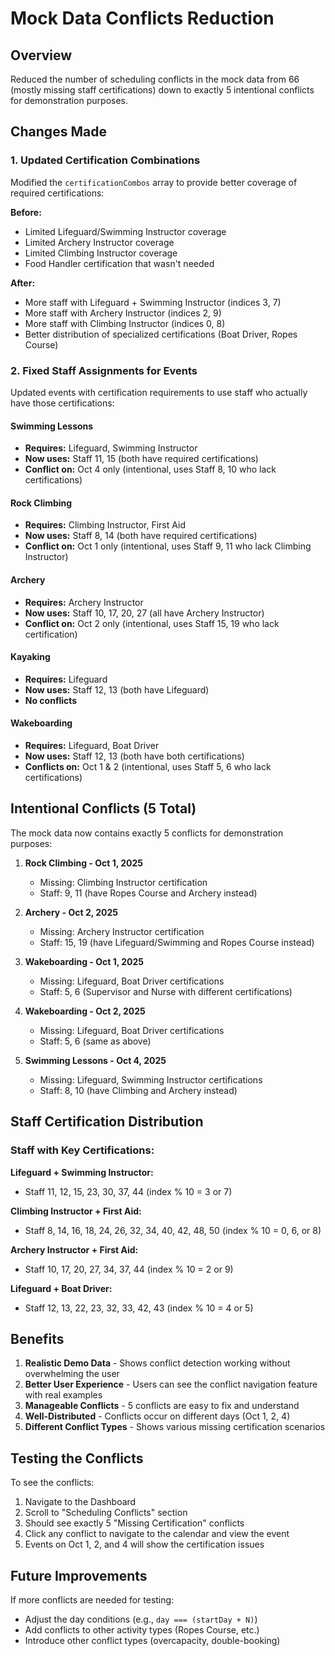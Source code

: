 # Mock Data Conflicts Reduction

## Overview
Reduced the number of scheduling conflicts in the mock data from 66 (mostly missing staff certifications) down to exactly 5 intentional conflicts for demonstration purposes.

## Changes Made

### 1. Updated Certification Combinations
Modified the `certificationCombos` array to provide better coverage of required certifications:

**Before:**
- Limited Lifeguard/Swimming Instructor coverage
- Limited Archery Instructor coverage  
- Limited Climbing Instructor coverage
- Food Handler certification that wasn't needed

**After:**
- More staff with Lifeguard + Swimming Instructor (indices 3, 7)
- More staff with Archery Instructor (indices 2, 9)
- More staff with Climbing Instructor (indices 0, 8)
- Better distribution of specialized certifications (Boat Driver, Ropes Course)

### 2. Fixed Staff Assignments for Events

Updated events with certification requirements to use staff who actually have those certifications:

#### Swimming Lessons
- **Requires:** Lifeguard, Swimming Instructor
- **Now uses:** Staff 11, 15 (both have required certifications)
- **Conflict on:** Oct 4 only (intentional, uses Staff 8, 10 who lack certifications)

#### Rock Climbing
- **Requires:** Climbing Instructor, First Aid
- **Now uses:** Staff 8, 14 (both have required certifications)
- **Conflict on:** Oct 1 only (intentional, uses Staff 9, 11 who lack Climbing Instructor)

#### Archery
- **Requires:** Archery Instructor
- **Now uses:** Staff 10, 17, 20, 27 (all have Archery Instructor)
- **Conflict on:** Oct 2 only (intentional, uses Staff 15, 19 who lack certification)

#### Kayaking
- **Requires:** Lifeguard
- **Now uses:** Staff 12, 13 (both have Lifeguard)
- **No conflicts**

#### Wakeboarding
- **Requires:** Lifeguard, Boat Driver
- **Now uses:** Staff 12, 13 (both have both certifications)
- **Conflicts on:** Oct 1 & 2 (intentional, uses Staff 5, 6 who lack certifications)

## Intentional Conflicts (5 Total)

The mock data now contains exactly 5 conflicts for demonstration purposes:

1. **Rock Climbing - Oct 1, 2025**
   - Missing: Climbing Instructor certification
   - Staff: 9, 11 (have Ropes Course and Archery instead)

2. **Archery - Oct 2, 2025**
   - Missing: Archery Instructor certification
   - Staff: 15, 19 (have Lifeguard/Swimming and Ropes Course instead)

3. **Wakeboarding - Oct 1, 2025**
   - Missing: Lifeguard, Boat Driver certifications
   - Staff: 5, 6 (Supervisor and Nurse with different certifications)

4. **Wakeboarding - Oct 2, 2025**
   - Missing: Lifeguard, Boat Driver certifications
   - Staff: 5, 6 (same as above)

5. **Swimming Lessons - Oct 4, 2025**
   - Missing: Lifeguard, Swimming Instructor certifications
   - Staff: 8, 10 (have Climbing and Archery instead)

## Staff Certification Distribution

### Staff with Key Certifications:

**Lifeguard + Swimming Instructor:**
- Staff 11, 12, 15, 23, 30, 37, 44 (index % 10 = 3 or 7)

**Climbing Instructor + First Aid:**
- Staff 8, 14, 16, 18, 24, 26, 32, 34, 40, 42, 48, 50 (index % 10 = 0, 6, or 8)

**Archery Instructor + First Aid:**
- Staff 10, 17, 20, 27, 34, 37, 44 (index % 10 = 2 or 9)

**Lifeguard + Boat Driver:**
- Staff 12, 13, 22, 23, 32, 33, 42, 43 (index % 10 = 4 or 5)

## Benefits

1. **Realistic Demo Data** - Shows conflict detection working without overwhelming the user
2. **Better User Experience** - Users can see the conflict navigation feature with real examples
3. **Manageable Conflicts** - 5 conflicts are easy to fix and understand
4. **Well-Distributed** - Conflicts occur on different days (Oct 1, 2, 4)
5. **Different Conflict Types** - Shows various missing certification scenarios

## Testing the Conflicts

To see the conflicts:
1. Navigate to the Dashboard
2. Scroll to "Scheduling Conflicts" section
3. Should see exactly 5 "Missing Certification" conflicts
4. Click any conflict to navigate to the calendar and view the event
5. Events on Oct 1, 2, and 4 will show the certification issues

## Future Improvements

If more conflicts are needed for testing:
- Adjust the day conditions (e.g., `day === (startDay + N)`)
- Add conflicts to other activity types (Ropes Course, etc.)
- Introduce other conflict types (overcapacity, double-booking)

